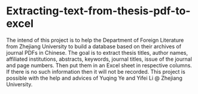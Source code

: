# Extracting-text-from-thesis-pdf-to-excel
The intend of this project is to help the Department of Foreign Literature from Zhejiang University to build a database based on their archives of journal PDFs in Chinese.
The goal is to extract thesis titles, author names, affiliated institutions, abstracts, keywords, journal titles, issue of the journal and page numbers. Then put them in an Excel sheet in respective columns.
If there is no such information then it will not be recorded.
This project is possible with the help and advices of Yuqing Ye and Yifei Li @ Zhejiang University.
